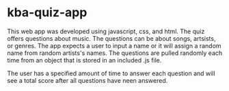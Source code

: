# kba-quiz-app

This web app was developed using javascript, css, and html. The quiz offers questions about music. The questions can be about songs, artsists, or genres. The app expects a user to input a name or it will assign a random name from random artists's names. The questions are pulled randomly each time from an object that is stored in an included .js file.

The user has a specified amount of time to answer each question and will see a total score after all questions have neen answered.
